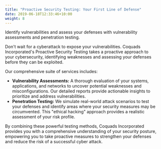 ```yaml
---
title: "Proactive Security Testing: Your First Line of Defense"
date: 2019-06-18T12:33:46+10:00
weight: 8
---
```


Identify vulnerabilities and assess your defenses with vulnerability assessments and penetration testing.

Don't wait for a cyberattack to expose your vulnerabilities. Coquads Incorporated's Proactive Security Testing takes a proactive approach to your cybersecurity, identifying weaknesses and assessing your defenses before they can be exploited.

Our comprehensive suite of services includes:

- **Vulnerability Assessments:** A thorough evaluation of your systems, applications, and networks to uncover potential weaknesses and misconfigurations. Our detailed reports provide actionable insights to prioritize and address vulnerabilities.
- **Penetration Testing:** We simulate real-world attack scenarios to test your defenses and identify areas where your security measures may be circumvented. This "ethical hacking" approach provides a realistic assessment of your risk profile.

By combining these powerful testing methods, Coquads Incorporated provides you with a comprehensive understanding of your security posture, empowering you to take proactive measures to strengthen your defenses and reduce the risk of a successful cyber attack.